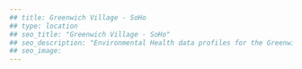 ```yaml
---
## title: Greenwich Village - SoHo
## type: location
## seo_title: "Greenwich Village - SoHo"
## seo_description: "Environmental Health data profiles for the Greenwich Village - SoHo neighborhood of NYC."
## seo_image: 
---
```

